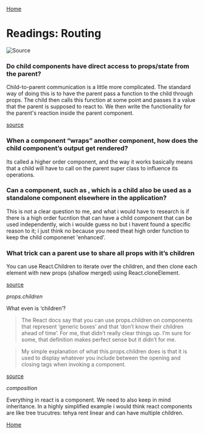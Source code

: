 [Home](https://401repo.github.io/401RN/README)

# Readings: Routing

![Source](https://www.aggsoft.com/tcp-com/tcp-com-main-window.png)

### Do child components have direct access to props/state from the parent?

Child-to-parent communication is a little more complicated. The standard way of doing this is to have the parent pass a function to the child through props. The child then calls this function at some point and passes it a value that the parent is supposed to react to. We then write the functionality for the parent's reaction inside the parent component.

[source](https://scotch.io/courses/getting-started-with-react/parent-child-component-communication)

### When a component “wraps” another component, how does the child component’s output get rendered?

Its called a higher order component, and the way it works basically means that a child will have to call on the parent super class to influence its operations.

### Can a component, such as <Content />, which is a child also be used as a standalone component elsewhere in the application?

This is not a clear question to me, and what i would have to research is if there is a high order fucntion that can have a child component that can be used independently, wich i woulde guess no but i havent found a specific reason to it; i just think no because you need theat high order function to keep the child componenet 'enhanced'.

### What trick can a parent use to share all props with it’s children

You can use React.Children to iterate over the children, and then clone each element with new props (shallow merged) using React.cloneElement. 

[source](https://stackoverflow.com/questions/32370994/how-to-pass-props-to-this-props-children)

*props.children*

What even is ‘children’?

>The React docs say that you can use props.children on components that represent ‘generic boxes’ and that ‘don’t know their children ahead of time’. For me, that didn’t really clear things up. I’m sure for some, that definition makes perfect sense but it didn’t for me.

>My simple explanation of what this.props.children does is that it is used to display whatever you include between the opening and closing tags when invoking a component.

[source](https://codeburst.io/a-quick-intro-to-reacts-props-children-cb3d2fce4891)

*composition*

Everything in react is a component. We need to also keep in mind inheritance. In a highly simplified example i would think react components are like tree trucutres: tehya rent linear and can have multiple children.

[Home](https://401repo.github.io/401RN/README)